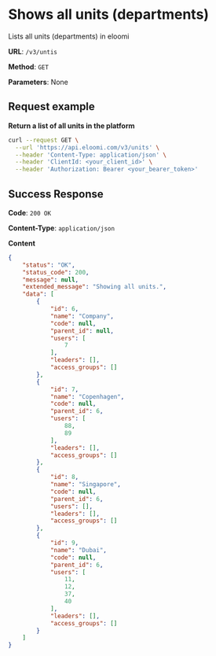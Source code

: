 # Shows all units (departments)
Lists all units (departments) in eloomi

**URL**: `/v3/untis`

**Method**: `GET`

**Parameters**: None

## Request example
**Return a list of all units in the platform**
```bash
curl --request GET \
  --url 'https://api.eloomi.com/v3/units' \
  --header 'Content-Type: application/json' \
  --header 'ClientId: <your_client_id>' \
  --header 'Authorization: Bearer <your_bearer_token>'
```

## Success Response
**Code**: `200 OK`

**Content-Type**: `application/json`

**Content**
```json
{
    "status": "OK",
    "status_code": 200,
    "message": null,
    "extended_message": "Showing all units.",
    "data": [
        {
            "id": 6,
            "name": "Company",
            "code": null,
            "parent_id": null,
            "users": [
                7
            ],
            "leaders": [],
            "access_groups": []
        },
        {
            "id": 7,
            "name": "Copenhagen",
            "code": null,
            "parent_id": 6,
            "users": [
                88,
                89
            ],
            "leaders": [],
            "access_groups": []
        },
        {
            "id": 8,
            "name": "Singapore",
            "code": null,
            "parent_id": 6,
            "users": [],
            "leaders": [],
            "access_groups": []
        },
        {
            "id": 9,
            "name": "Dubai",
            "code": null,
            "parent_id": 6,
            "users": [
                11,
                12,
                37,
                40
            ],
            "leaders": [],
            "access_groups": []
        }
    ]
}
```